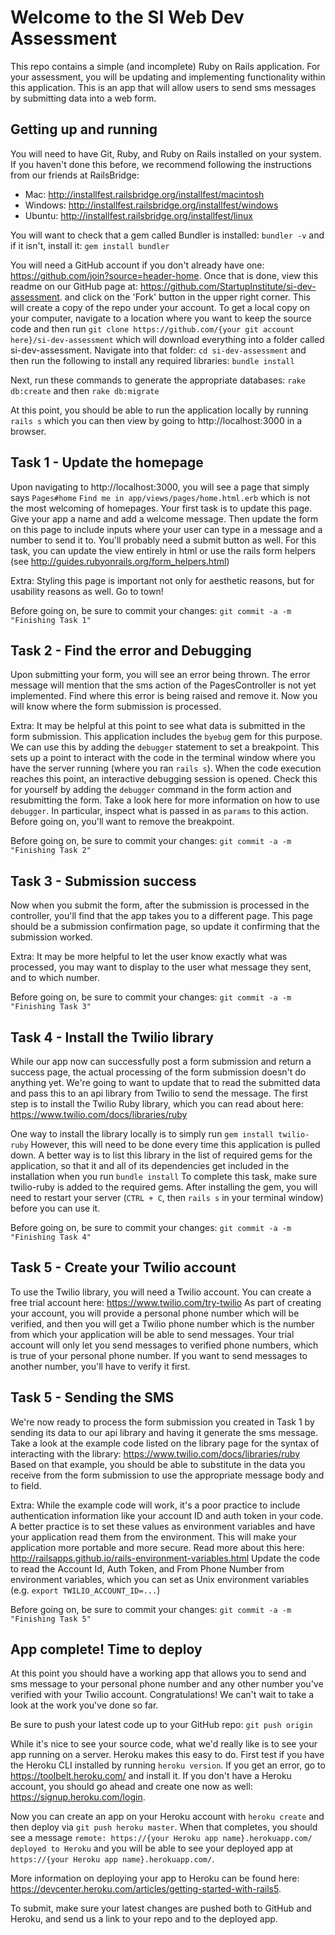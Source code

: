 Welcome to the SI Web Dev Assessment
====================================

This repo contains a simple (and incomplete) Ruby on Rails application. For your assessment, you will be updating and implementing functionality within this application. This is an app that will allow users to send sms messages by submitting data into a web form.


Getting up and running
----------------------

You will need to have Git, Ruby, and Ruby on Rails installed on your system. If you haven't done this before, we recommend following the instructions from our friends at RailsBridge:
  * Mac: http://installfest.railsbridge.org/installfest/macintosh
  * Windows: http://installfest.railsbridge.org/installfest/windows
  * Ubuntu: http://installfest.railsbridge.org/installfest/linux

You will want to check that a gem called Bundler is installed:
  `bundler -v`
and if it isn't, install it:
  `gem install bundler`

You will need a GitHub account if you don't already have one:
  https://github.com/join?source=header-home.
Once that is done, view this readme on our GitHub page at:
  https://github.com/StartupInstitute/si-dev-assessment.
and click on the 'Fork' button in the upper right corner. This will create a copy of the repo under your account. To get a local copy on your computer, navigate to a location where you want to keep the source code and then run
  `git clone https://github.com/{your git account here}/si-dev-assessment`
which will download everything into a folder called si-dev-assessment. Navigate into that folder:
  `cd si-dev-assessment`
and then run the following to install any required libraries:
  `bundle install`

Next, run these commands to generate the appropriate databases:
  `rake db:create` and then
  `rake db:migrate`

At this point, you should be able to run the application locally by running
  `rails s`
which you can then view by going to http://localhost:3000 in a browser.


Task 1 - Update the homepage
----------------------------

Upon navigating to http://localhost:3000, you will see a page that simply says
  `Pages#home`
  `Find me in app/views/pages/home.html.erb`
which is not the most welcoming of homepages.  Your first task is to update this page. Give your app a name and add a welcome message. Then update the form on this page to include inputs where your user can type in a message and a number to send it to. You'll probably need a submit button as well. For this task, you can update the view entirely in html or use the rails form helpers (see http://guides.rubyonrails.org/form_helpers.html)

Extra:
Styling this page is important not only for aesthetic reasons, but for usability reasons as well. Go to town!

Before going on, be sure to commit your changes:
  `git commit -a -m "Finishing Task 1"`


Task 2 - Find the error and Debugging
-------------------------------------

Upon submitting your form, you will see an error being thrown. The error message will mention that the sms action of the PagesController is not yet implemented. Find where this error is being raised and remove it. Now you will know where the form submission is processed.

Extra:
It may be helpful at this point to see what data is submitted in the form submission. This application includes the `byebug` gem for this purpose. We can use this by adding the
  `debugger`
statement to set a breakpoint. This sets up a point to interact with the code in the terminal window where you have the server running (where you ran `rails s`). When the code execution reaches this point, an interactive debugging session is opened. Check this for yourself by adding the `debugger` command in the form action and resubmitting the form. Take a look here for more information on how to use `debugger`. In particular, inspect what is passed in as `params` to this action. Before going on, you'll want to remove the breakpoint.

Before going on, be sure to commit your changes:
  `git commit -a -m "Finishing Task 2"`


Task 3 - Submission success
---------------------------

Now when you submit the form, after the submission is processed in the controller, you'll find that the app takes you to a different page. This page should be a submission confirmation page, so update it confirming that the submission worked.

Extra:
It may be more helpful to let the user know exactly what was processed, you may want to display to the user what message they sent, and to which number.

Before going on, be sure to commit your changes:
  `git commit -a -m "Finishing Task 3"`


Task 4 - Install the Twilio library
-----------------------------------

While our app now can successfully post a form submission and return a success page, the actual processing of the form submission doesn't do anything yet. We're going to want to update that to read the submitted data and pass this to an api library from Twilio to send the message. The first step is to install the Twilio Ruby library, which you can read about here:
  https://www.twilio.com/docs/libraries/ruby

One way to install the library locally is to simply run
  `gem install twilio-ruby`
However, this will need to be done every time this application is pulled down. A better way is to list this library in the list of required gems for the application, so that it and all of its dependencies get included in the installation when you run
  `bundle install`
To complete this task, make sure twilio-ruby is added to the required gems. After installing the gem, you will need to restart your server (`CTRL + C`, then `rails s` in your terminal window) before you can use it.

Before going on, be sure to commit your changes:
  `git commit -a -m "Finishing Task 4"`


Task 5 - Create your Twilio account
-----------------------------------

To use the Twilio library, you will need a Twilio account. You can create a free trial account here:
  https://www.twilio.com/try-twilio
As part of creating your account, you will provide a personal phone number which will be verified, and then you will get a Twilio phone number which is the number from which your application will be able to send messages. Your trial account will only let you send messages to verified phone numbers, which is true of your personal phone number. If you want to send messages to another number, you'll have to verify it first.


Task 5 - Sending the SMS
------------------------

We're now ready to process the form submission you created in Task 1 by sending its data to our api library and having it generate the sms message. Take a look at the example code listed on the library page for the syntax of interacting with the library:
  https://www.twilio.com/docs/libraries/ruby
Based on that example, you should be able to substitute in the data you receive from the form submission to use the appropriate message body and to field.

Extra:
While the example code will work, it's a poor practice to include authentication information like your account ID and auth token in your code. A better practice is to set these values as environment variables and have your application read them from the environment. This will make your application more portable and more secure. Read more about this here:
  http://railsapps.github.io/rails-environment-variables.html
Update the code to read the Account Id, Auth Token, and From Phone Number from environment variables, which you can set as Unix environment variables (e.g. `export TWILIO_ACCOUNT_ID=...`)

Before going on, be sure to commit your changes:
  `git commit -a -m "Finishing Task 5"`


App complete! Time to deploy
----------------------------

At this point you should have a working app that allows you to send and sms message to your personal phone number and any other number you've verified with your Twilio account. Congratulations! We can't wait to take a look at the work you've done so far.

Be sure to push your latest code up to your GitHub repo:
  `git push origin`

While it's nice to see your source code, what we'd really like is to see your app running on a server. Heroku makes this easy to do. First test if you have the Heroku CLI installed by running
  `heroku version`.
If you get an error, go to
  https://toolbelt.heroku.com/
and install it. If you don't have a Heroku account, you should go ahead and create one now as well:
  https://signup.heroku.com/login.

Now you can create an app on your Heroku account with `heroku create` and then deploy via `git push heroku master`. When that completes, you should see a message `remote: https://{your Heroku app name}.herokuapp.com/ deployed to Heroku` and you will be able to see your deployed app at `https://{your Heroku app name}.herokuapp.com/`.

More information on deploying your app to Heroku can be found here: https://devcenter.heroku.com/articles/getting-started-with-rails5.

To submit, make sure your latest changes are pushed both to GitHub and Heroku, and send us a link to your repo and to the deployed app.

